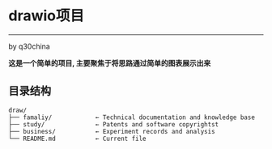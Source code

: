 # drawio项目
--------------
by q30china

**这是一个简单的项目, 主要聚焦于将思路通过简单的图表展示出来**  

## 目录结构
```
draw/
├── famaliy/            ← Technical documentation and knowledge base
├── study/              ← Patents and software copyrightst
├── business/           ← Experiment records and analysis
└── README.md           ← Current file
```
